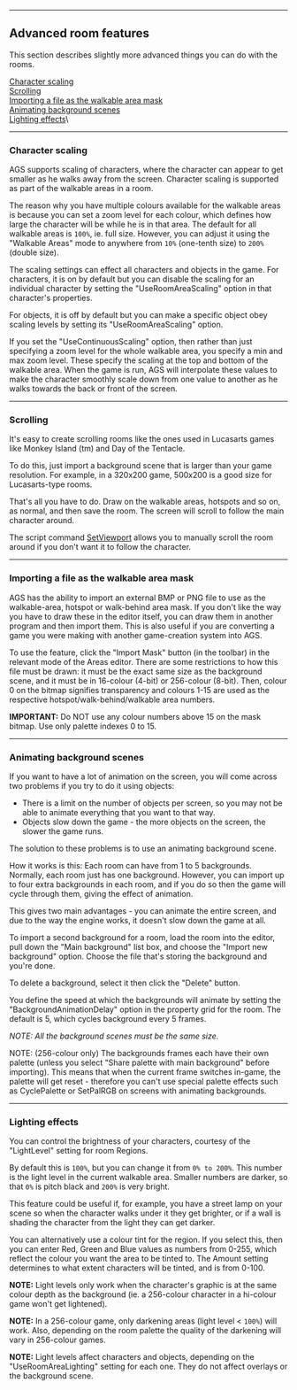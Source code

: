 


------------------------------------------------------------------------

Advanced room features
----------------------

This section describes slightly more advanced things you can do with the
rooms.

[Character scaling](#topic15)\
[Scrolling](#topic16)\
[Importing a file as the walkable area mask](#topic17)\
[Animating background scenes](#topic18)\
[Lighting effects](#topic19)\

------------------------------------------------------------------------



### Character scaling

AGS supports scaling of characters, where the character can appear to
get smaller as he walks away from the screen. Character scaling is
supported as part of the walkable areas in a room.

The reason why you have multiple colours available for the walkable
areas is because you can set a zoom level for each colour, which defines
how large the character will be while he is in that area. The default
for all walkable areas is `100%`, ie. full size. However, you can adjust
it using the "Walkable Areas" mode to anywhere from `10%` (one-tenth
size) to `200%` (double size).

The scaling settings can effect all characters and objects in the game.
For characters, it is on by default but you can disable the scaling for
an individual character by setting the "UseRoomAreaScaling" option in
that character's properties.

For objects, it is off by default but you can make a specific object
obey scaling levels by setting its "UseRoomAreaScaling" option.

If you set the "UseContinuousScaling" option, then rather than just
specifying a zoom level for the whole walkable area, you specify a min
and max zoom level. These specify the scaling at the top and bottom of
the walkable area. When the game is run, AGS will interpolate these
values to make the character smoothly scale down from one value to
another as he walks towards the back or front of the screen.

------------------------------------------------------------------------



### Scrolling

It's easy to create scrolling rooms like the ones used in Lucasarts
games like Monkey Island (tm) and Day of the Tentacle.

To do this, just import a background scene that is larger than your game
resolution. For example, in a 320x200 game, 500x200 is a good size for
Lucasarts-type rooms.

That's all you have to do. Draw on the walkable areas, hotspots and so
on, as normal, and then save the room. The screen will scroll to follow
the main character around.

The script command [SetViewport](ags73#SetViewport) allows you to
manually scroll the room around if you don't want it to follow the
character.

------------------------------------------------------------------------



### Importing a file as the walkable area mask

AGS has the ability to import an external BMP or PNG file to use as the
walkable-area, hotspot or walk-behind area mask. If you don't like the
way you have to draw these in the editor itself, you can draw them in
another program and then import them. This is also useful if you are
converting a game you were making with another game-creation system into
AGS.

To use the feature, click the "Import Mask" button (in the toolbar) in
the relevant mode of the Areas editor. There are some restrictions to
how this file must be drawn: it must be the exact same size as the
background scene, and it must be in 16-colour (4-bit) or 256-colour
(8-bit). Then, colour 0 on the bitmap signifies transparency and colours
1-15 are used as the respective hotspot/walk-behind/walkable area
numbers.

**IMPORTANT:** Do NOT use any colour numbers above 15 on the mask
bitmap. Use only palette indexes 0 to 15.

------------------------------------------------------------------------



### Animating background scenes

If you want to have a lot of animation on the screen, you will come
across two problems if you try to do it using objects:

-   There is a limit on the number of objects per screen, so you may not
    be able to animate everything that you want to that way.
-   Objects slow down the game - the more objects on the screen, the
    slower the game runs.

The solution to these problems is to use an animating background scene.

How it works is this: Each room can have from 1 to 5 backgrounds.
Normally, each room just has one background. However, you can import up
to four extra backgrounds in each room, and if you do so then the game
will cycle through them, giving the effect of animation.

This gives two main advantages - you can animate the entire screen, and
due to the way the engine works, it doesn't slow down the game at all.

To import a second background for a room, load the room into the editor,
pull down the "Main background" list box, and choose the "Import new
background" option. Choose the file that's storing the background and
you're done.

To delete a background, select it then click the "Delete" button.

You define the speed at which the backgrounds will animate by setting
the "BackgroundAnimationDelay" option in the property grid for the room.
The default is 5, which cycles background every 5 frames.

*NOTE: All the background scenes must be the same size.*

NOTE: (256-colour only) The backgrounds frames each have their own
palette (unless you select "Share palette with main background" before
importing). This means that when the current frame switches in-game, the
palette will get reset - therefore you can't use special palette effects
such as CyclePalette or SetPalRGB on screens with animating backgrounds.

------------------------------------------------------------------------



### Lighting effects

You can control the brightness of your characters, courtesy of the
"LightLevel" setting for room Regions.

By default this is `100%`, but you can change it from `0% to 200%`. This
number is the light level in the current walkable area. Smaller numbers
are darker, so that `0%` is pitch black and `200%` is very bright.

This feature could be useful if, for example, you have a street lamp on
your scene so when the character walks under it they get brighter, or if
a wall is shading the character from the light they can get darker.

You can alternatively use a colour tint for the region. If you select
this, then you can enter Red, Green and Blue values as numbers from
0-255, which reflect the colour you want the area to be tinted to. The
Amount setting determines to what extent characters will be tinted, and
is from 0-100.

**NOTE:** Light levels only work when the character's graphic is at the
same colour depth as the background (ie. a 256-colour character in a
hi-colour game won't get lightened).

**NOTE:** In a 256-colour game, only darkening areas (light level &lt;
`100%`) will work. Also, depending on the room palette the quality of
the darkening will vary in 256-colour games.

**NOTE:** Light levels affect characters and objects, depending on the
"UseRoomAreaLighting" setting for each one. They do not affect overlays
or the background scene.

